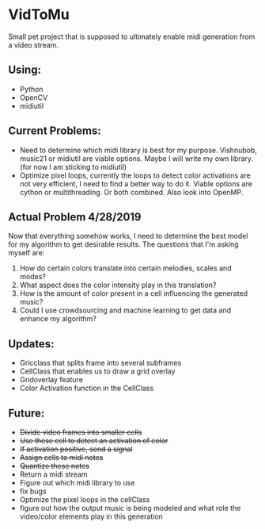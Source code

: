 # VidToMu

Small pet project that is supposed to ultimately enable midi generation from a video stream.

## Using:
* Python
* OpenCV
* midiutil

## Current Problems:
* Need to determine which midi library is best for my purpose. Vishnubob, music21 or midiutil are viable options. Maybe I will write my own library. (for now I am sticking to midiutil) 
* Optimize pixel loops, currently the loops to detect color activations are not very efficient, I need to find a better way to do it. Viable options are cython or multithreading. Or both combined. Also look into OpenMP.

## Actual Problem 4/28/2019
Now that everything somehow works, I need to determine the best model for my algorithm to get desirable results. The questions that I'm asking myself are:
1. How do certain colors translate into certain melodies, scales and modes?
2. What aspect does the color intensity play in this translation?
3. How is the amount of color present in a cell influencing the generated music?
4. Could I use crowdsourcing and machine learning to get data and enhance my algorithm? 
  
## Updates:
* Gricclass that splits frame into several subframes
* CellClass that enables us to draw a grid overlay
* Gridoverlay feature
* Color Activation function in the CellClass

  
## Future:
  * ~~Divide video frames into smaller cells~~
  * ~~Use these cell to detect an activation of color~~
  * ~~If activation positive, send a signal~~
  * ~~Assign cells to midi notes~~
  * ~~Quantize these notes~~
  * Return a midi stream
  * Figure out which midi library to use
  * fix bugs
  * Optimize the pixel loops in the cellClass
  * figure out how the output music is being modeled and what role the video/color elements play in this generation
